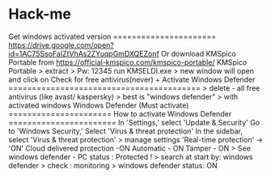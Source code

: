 # Hack-me
Get windows activated version ====================== https://drive.google.com/open?id=1AC75SsoFaIZtVhAs2ZYuqpGmDXQEZonf  Or download KMSpico Portable from  https://official-kmspico.com/kmspico-portable/  KMSpico Portable > extract >  Pw: 12345 run KMSELDI.exe > new window will open and click on    Check for free antivirus(never) + Activate Windows Defender  ========================================= > delete - all free antivirus (like avast/ kaspersky) > best is "windows defender" > with activated windows    Windows Defender (Must activate) ======================  How to activate Windows Defender ======================= In 'Settings,' select 'Update &amp; Security' Go to 'Windows Security,' Select 'Virus &amp; threat protection' In the sidebar, select 'Virus &amp; threat protection' > manage settings  'Real-time protection' ->  'ON' Cloud delivered protection -ON  Automatic - ON Tamper  - ON   > See windows defender - PC status : Protected !       > search at start by: windows defender  > check : monitoring > windows defender status: ON
